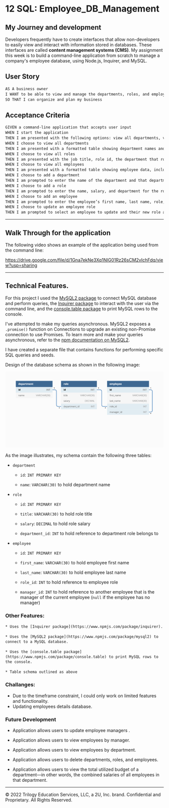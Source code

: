 # 12 SQL: Employee_DB_Management

## My Journey and development

Developers frequently have to create interfaces that allow non-developers to easily view and interact with information stored in databases. These interfaces are called **content management systems (CMS)**. My assignment this week is to build a command-line application from scratch to manage a company's employee database, using Node.js, Inquirer, and MySQL.


## User Story

```md
AS A business owner
I WANT to be able to view and manage the departments, roles, and employees in my company
SO THAT I can organize and plan my business
```

## Acceptance Criteria

```md
GIVEN a command-line application that accepts user input
WHEN I start the application
THEN I am presented with the following options: view all departments, view all roles, view all employees, add a department, add a role, add an employee, and update an employee role
WHEN I choose to view all departments
THEN I am presented with a formatted table showing department names and department ids
WHEN I choose to view all roles
THEN I am presented with the job title, role id, the department that role belongs to, and the salary for that role
WHEN I choose to view all employees
THEN I am presented with a formatted table showing employee data, including employee ids, first names, last names, job titles, departments, salaries, and managers that the employees report to
WHEN I choose to add a department
THEN I am prompted to enter the name of the department and that department is added to the database
WHEN I choose to add a role
THEN I am prompted to enter the name, salary, and department for the role and that role is added to the database
WHEN I choose to add an employee
THEN I am prompted to enter the employee’s first name, last name, role, and manager, and that employee is added to the database
WHEN I choose to update an employee role
THEN I am prompted to select an employee to update and their new role and this information is updated in the database 
```

**********************************************
## Walk Through for the application

The following video shows an example of the application being used from the command line:

https://drive.google.com/file/d/1Gna7ekNe3Xq1NIG01Rz26sCM2vIchFdq/view?usp=sharing

**********************************************

## Technical Features. 

For this project I used the [MySQL2 package](https://www.npmjs.com/package/mysql2) to connect MySQL database and perform queries, the [Inquirer package](https://www.npmjs.com/package/inquirer) to interact with the user via the command line, and the [console.table package](https://www.npmjs.com/package/console.table) to print MySQL rows to the console.


I've attempted to make my queries asynchronous. MySQL2 exposes a `.promise()` function on Connections to upgrade an existing non-Promise connection to use Promises. To learn more and make your queries asynchronous, refer to the [npm documentation on MySQL2](https://www.npmjs.com/package/mysql2).

I have created a separate file that contains functions for performing specific SQL queries and seeds. 


Design of the database schema as shown in the following image:

![Database schema includes tables labeled “employee,” role,” and “department.”](./Assets/12-sql-homework-demo-01.png)

As the image illustrates, my schema contain the following three tables:

* `department`

    * `id`: `INT PRIMARY KEY`

    * `name`: `VARCHAR(30)` to hold department name

* `role`

    * `id`: `INT PRIMARY KEY`

    * `title`: `VARCHAR(30)` to hold role title

    * `salary`: `DECIMAL` to hold role salary

    * `department_id`: `INT` to hold reference to department role belongs to

* `employee`

    * `id`: `INT PRIMARY KEY`

    * `first_name`: `VARCHAR(30)` to hold employee first name

    * `last_name`: `VARCHAR(30)` to hold employee last name

    * `role_id`: `INT` to hold reference to employee role

    * `manager_id`: `INT` to hold reference to another employee that is the manager of the current employee (`null` if the employee has no manager)

  


### Other Features:

    * Uses the [Inquirer package](https://www.npmjs.com/package/inquirer).

    * Uses the [MySQL2 package](https://www.npmjs.com/package/mysql2) to connect to a MySQL database.

    * Uses the [console.table package](https://www.npmjs.com/package/console.table) to print MySQL rows to the console.

    * Table schema outlined as above

  

### Challanges:

   * Due to the timeframe constraint, I could only work on limited features and functionality.
   * Updating employees details database.


### Future Development


* Application allows users to update employee managers .

* Application allows users to view employees by manager.

* Application allows users to view employees by department.

* Application allows users to delete departments, roles, and employees.

* Application allows users to view the total utilized budget of a department&mdash;in other words, the combined salaries of all employees in that department.



- - -
© 2022 Trilogy Education Services, LLC, a 2U, Inc. brand. Confidential and Proprietary. All Rights Reserved.
